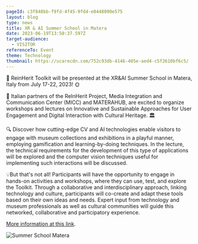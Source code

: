 ```yaml
---
pageId: c3f848bb-f9fd-4f45-9fd4-e0448090e575
layout: blog
type: news
title: XR & AI Summer School in Matera
date: 2023-06-19T13:50:37.597Z
target-audience:
  - VISITOR
referenceTo: Event
theme: Technology
thumbnail: https://ucarecdn.com/752c93db-4146-405e-aed4-c5f2610bf6c5/
---
```

📣 ReinHerit Toolkit will be presented at the XR&AI Summer School in Matera, Italy from July 17-22, 2023! 🌞

🎉 Italian partners of the ReInHerit Project, Media Integration and Communication Center (MICC) and MATERAHUB, are excited to organize workshops and lectures on Innovative and Sustainable Approaches for User Engagement and Digital Interaction with Cultural Heritage. 🏛

🔍  Discover how cutting-edge CV and AI technologies enable visitors to engage with museum collections and exhibitions in a playful manner, employing gamification and learning-by-doing techniques. In the lecture, the technical requirements for the development of this type of applications will be explored and the computer vision techniques useful for implementing such interactions will be discussed. 

💡But that's not all! Participants will have the opportunity to engage in hands-on activities and workshops, where they can use, test, and explore the Toolkit. Through a collaborative and interdisciplinary approach, linking technology and culture, participants will co-create and adapt these tools based on their own ideas and needs. Expert input from technology and museum professionals as well as cultural communities will guide this networked, collaborative and participatory experience.

[More information at this link](https://xrsalento.it/xrai-summer-school-2023/).

![Summer School Matera](https://ucarecdn.com/371c7384-97a5-4ab4-8fb5-c1603dcaa751/ "Summer School in Matera")